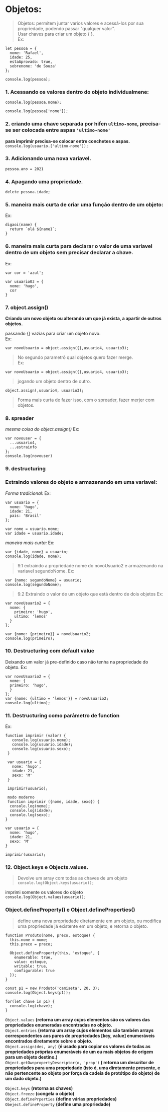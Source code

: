 # Objetos:
>Objetos: permitem juntar varios valores e acessá-los por sua propriedade, podendo passar "qualquer valor". <br>
>Usar chaves para criar um objeto { }. <br>
Ex:
```
let pessoa = {
  nome: 'Rafael',
  idade: 25,
  estaAprovado: true,
  sobrenome: 'de Souza'
};

console.log(pessoa);
```
### 1. Acessando os valores dentro do objeto individualmene:

```console.log(pessoa.nome);```

```console.log(pessoa['nome']);``` <br>
### 2. criando uma chave separada por hifen ```ultimo-nome```, precisa-se ser colocada entre aspas ```'ultimo-nome'``` <br>
__para imprimir precisa-se colocar entre conchetes e aspas.__
```console.log(usuario.['ultimo-nome']);```

### 3. Adicionando uma nova variavel.
```pessoa.ano = 2021```

### 4. Apagando uma propriedade.
```delete pessoa.idade;```

### 5. maneira mais curta de criar uma função dentro de um objeto:
Ex:
```
digaoi(name) {
  return `olá ${name}`; 
}
```
### 6. maneira mais curta para declarar o valor de uma variavel dentro de um objeto sem precisar declarar a chave.
Ex:
```
var cor = 'azul';

var usuario03 = {
  nome: 'hugo',
  cor 
}
```
### 7. object.assign()
__Criando um novo objeto ou alterando um que já exista, a apartir de outros objetos.__

passando {} vazias para criar um objeto novo. <br>
Ex:
```
var novoUsuario = object.assign({},usuario4, usuario3);
```

>No segundo parametrô qual objetos quero fazer merge. <br>
Ex:
```
var novoUsuario = object.assign({},usuario4, usuario3);
```

>jogando um objeto dentro de outro. <br>
```
object.assign(,usuario4, usuario3);
```
>Forma mais curta de fazer isso, com o spreader, fazer merjer com objetos.

### 8. spreader

*mesma coisa do object.assign()*
Ex:
```
var novouser = {
  ...usuario4,
  ...estrainfo
};
console.log(novouser)
```

### 9. destructuring

### Extraindo valores do objeto e armazenando em uma variavel:
*Forma tradicional:*
Ex:
```
var usuario = {
  nome: 'hugo',
  idade: 21,
  pais: 'Brasil'
};

var nome = usuario.nome;
var idade = usuario.idade;
```
*maneira mais curta:*
Ex:
```
var {idade, nome} = usuario;
console.log(idade, nome);
```
>9.1 extraindo a propriedade nome do novoUsuario2 e armazenando na variavel segundoNome.
Ex:
```
var {nome: segundoNome} = usuario;
console.log(segundoNome);
```
>9.2 Extraindo o valor de um objeto que está dentro de dois objetos
Ex:
```
var novoUsuario2 = {
  nome: {
    primeiro: 'hugo',
    ultimo: 'lemos'
  }
};

var {nome: {primeiro}} = novoUsuario2;
console.log(primeiro);
```

### 10. Destructuring com default value
Deixando um valor já pre-definido caso não tenha na propriedade do objeto.
Ex:
```
var novoUsuario2 = {
  nome: {
  primeiro: 'hugo',
  }
};
var {nome: {ultimo = 'lemos'}} = novoUsuario2;
console.log(ultimo);
```

### 11. Destructuring como parâmetro de function
Ex:
```
function imprimir (valor) {
   console.log(usuario.nome);
   console.log(usuario.idade);
   console.log(usuario.sexo);
 }

 var usuario = {
   nome: 'hugo',
   idade: 21,
   sexo: 'M'
 }

 imprimir(usuario);

 modo moderno
 function imprimir ({nome, idade, sexo}) {
  console.log(nome);
  console.log(idade);
  console.log(sexo);
}

var usuario = {
  nome: 'hugo',
  idade: 21,
  sexo: 'M'
}

imprimir(usuario);
```
### 12. Object.keys e Objects.values.
>Devolve um array com todas as chaves de um objeto
```console.log(Object.keys(usuario));```

imprimi somente os valores do objeto
```console.log(Object.values(usuario));```

###  Object.defineProperty() e Object.defineProperties()
> define uma nova propriedade diretamente em um objeto, ou modifica uma propriedade já existente em um objeto, e retorna o objeto.
```
function Produto(nome, preco, estoque) {
  this.nome = nome;
  this.preco = preco;

  Object.defineProperty(this, 'estoque', {
    enumerable: true,
    value: estoque,
    writable: true,
    configurable: true
  });
}

const p1 = new Produto('camiseta', 20, 3);
console.log(Object.keys(p1));

for(let chave in p1) {
  console.log(chave);
}
```

```Object.values``` __(retorna um array cujos elementos são os valores das propriedades enumeradas encontradas no objeto.__<br>
```Object.entries``` __(retorna um array cujos elementos são também arrays correspondentes aos pares de propriedades [key, value] enumeráveis encontrados diretamente sobre o objeto.__<br>
```Object.assign(des, any)``` __(é usado para copiar os valores de todas as propriedades próprias enumeráveis de um ou mais objetos de origem para um objeto destino.)__ <br>
```Object.getOwnpropertyDescriptor(o, 'prop')``` __( retorna um descritor de propriedades para uma propriedade (isto é, uma diretamente presente, e não pertencente ao objeto por força da cadeia de protótipo do objeto) de um dado objeto.)__

```Object.keys``` __(retorna as chaves)__ <br>
```Object.freeze``` __(congela o objeto)__<br>
```Object.definePrperties``` __(define várias propriedades)__<br>
```Obeject.defineProperty``` __(define uma propriedade)__